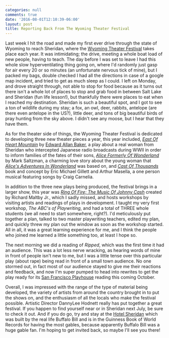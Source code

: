 ```yaml
---
categories: null
comments: true
date: '2016-08-01T12:10:39-06:00'
layout: post
title: Reporting Back From The Wyoming Theater Festival
---
```


Last week I hit the road and made my first ever drive through the state of Wyoming to reach Sheridan, where the [Wyoming Theater Festival](wyomingtheaterfestival.com) takes place each year. It was intimidating; the drive, meeting a whole boat load of new people, having to teach. The day before I was set to leave I had this whole slow hyperventilating thing going on, where I'd randomly just gasp for air every 20 or so minutes (an unfortunate nervous tick of mine), but I packed my bags, double checked I had all the directions in case of a google map incident, and tried to get as much sleep as I could. I left on Monday, and drove straight through, not able to stop for food because as it turns out there isn't a whole lot of places to stop and grab food in between Salt Lake and Sheridan (fun life lesson!), but thankfully there were places to eat when I reached my destination. Sheridan is such a beautiful spot, and I got to see a ton of wildlife during my stay; a fox, an owl, deer, rabbits, antelope (are there even antelope in the US?), little deer, and tons of big beautiful birds of pray hunting from the sky above. I didn't see any moose, but I hear that they have them. 

As for the theater side of things, the Wyoming Theater Festival is dedicated to developing three new theater pieces a year, this year included, [*East Of Heart Mountain*](http://www.wyomingtheaterfestival.com/performances/east-of-heart-mountain/) by [Edward Allan Baker](http://www.wyomingtheaterfestival.com/meettheplaywrights/edward-allan-baker/), a play about a real woman from Sheridan who intercepted Japanese radio broadcasts during WWII in order to inform families of the fates of their sons, [*Alice Formerly Of Wonderland*](http://www.wyomingtheaterfestival.com/performances/alice-formerly-of-wonderland/) by Mark Saltzman, a charming love story about the young woman that [*Alice's Adventures In Wonderland*](https://www.amazon.com/dp/0553213458/ref=pd_lpo_sbs_dp_ss_1?pf_rd_p=1944687522&pf_rd_s=lpo-top-stripe-1&pf_rd_t=201&pf_rd_i=0486275434&pf_rd_m=ATVPDKIKX0DER&pf_rd_r=42KHPH43QVZ4TV3VSWY7) was based on, and [*Cast Of Thousands*](http://www.wyomingtheaterfestival.com/performances/cast-of-thousands-the-songs-of-craig-carnelia/) book and concept by Eric Michael Gillett and Arthur Masella, a one person musical featuring songs by Craig Carnelia. 

In addition to the three new plays being produced, the festival brings in a larger show, this year was [*Ring Of Fire; The Music Of Johnny Cash*](http://www.wyomingtheaterfestival.com/performances/ring-of-fire-the-music-of-johnny-cash/) created by Richard Maltby Jr., which I sadly missed, and hosts workshops by visiting artists and readings of plays in development. I taught my very first workshop, *The ABC's of Playwriting*, and had a total of THREE whole students (we all need to start somewhere, right?). I'd meticulously put together a plan, talked to two master playwriting teachers, edited my plan, and quickly threw my plan out the window as soon as the workshop started. All in all, it was a great learning experience for me, and I think the people who joined me learned a little something too, at least I hope so.

The next morning we did a reading of *Ripped*, which was the first time it had an audience. This was a lot less nerve wracking, as hearing words of mine in front of people isn't new to me, but I was a little tense over this particular play (about rape) being read in front of a small town audience. No one stormed out, in fact most of our audience stayed to give me their reactions and feedback, and now I'm super pumped to head into rewrites to get the play ready for its [San Francisco Playhouse](http://sfplayhouse.org/sfph/) reading this coming October.

Overall, I was impressed with the range of the type of material being developed, the variety of artists from around the country brought in to put the shows on, and the enthusiasm of all the locals who make the festival possible. Artistic Director DannyLee Hodnett really has put together a great festival. If you happen to find yourself near or in Sheridan next July, be sure to check it out. And if you do go, try and stay at the [Hotel Sheridan](https://sheridaninn.com/) which was built by the real life Buffalo Bill and is in the Guinness Book of World Records for having the most gables, because apparently Buffalo Bill was a huge gable fan. I'm hoping to get invited back, so maybe I'll see you there!